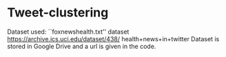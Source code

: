# Tweet-clustering

Dataset used: ``foxnewshealth.txt'' dataset https://archive.ics.uci.edu/dataset/438/				health+news+in+twitter
Dataset is stored in Google Drive and a url is given in the code.

